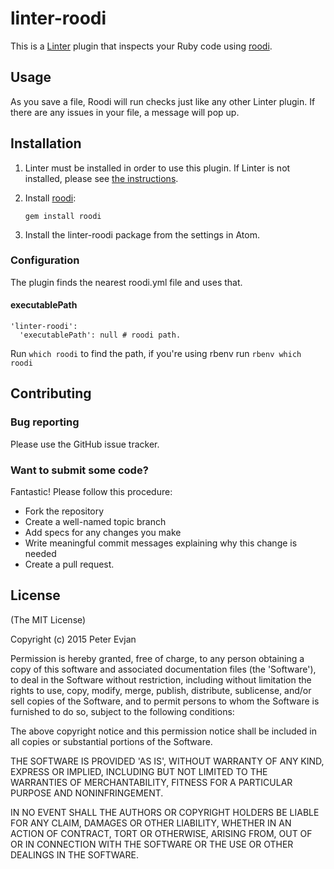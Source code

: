 linter-roodi
=========================

This is a [Linter](https://github.com/AtomLinter/Linter) plugin that inspects your Ruby code using [roodi](https://github.com/roodi/roodi).

## Usage
As you save a file, Roodi will run checks just like any other Linter plugin. If there are any issues in your file, a message will pop up.

## Installation

1. Linter must be installed in order to use this plugin. If Linter is not installed, please see [the instructions](https://github.com/AtomLinter/Linter).
1. Install [roodi](https://github.com/roodi/roodi):

   ```
   gem install roodi
   ```
1. Install the linter-roodi package from the settings in Atom.

### Configuration
The plugin finds the nearest roodi.yml file and uses that.

#### executablePath
```
'linter-roodi':
  'executablePath': null # roodi path.
```
Run `which roodi` to find the path, if you're using rbenv run `rbenv which roodi`

## Contributing

### Bug reporting
Please use the GitHub issue tracker.

### Want to submit some code?
Fantastic! Please follow this procedure:
- Fork the repository
- Create a well-named topic branch
- Add specs for any changes you make
- Write meaningful commit messages explaining why this change is needed
- Create a pull request.

## License

(The MIT License)

Copyright (c) 2015 Peter Evjan

Permission is hereby granted, free of charge, to any person obtaining a copy of this software and associated documentation files (the 'Software'), to deal in the Software without restriction, including without limitation the rights to use, copy, modify, merge, publish, distribute, sublicense, and/or sell copies of the Software, and to permit persons to whom the Software is furnished to do so, subject to the following conditions:

The above copyright notice and this permission notice shall be included in all copies or substantial portions of the Software.

THE SOFTWARE IS PROVIDED 'AS IS', WITHOUT WARRANTY OF ANY KIND, EXPRESS OR IMPLIED, INCLUDING BUT NOT LIMITED TO THE WARRANTIES OF MERCHANTABILITY, FITNESS FOR A PARTICULAR PURPOSE AND NONINFRINGEMENT.

IN NO EVENT SHALL THE AUTHORS OR COPYRIGHT HOLDERS BE LIABLE FOR ANY CLAIM, DAMAGES OR OTHER LIABILITY, WHETHER IN AN ACTION OF CONTRACT, TORT OR OTHERWISE, ARISING FROM, OUT OF OR IN CONNECTION WITH THE SOFTWARE OR THE USE OR OTHER DEALINGS IN THE SOFTWARE.
